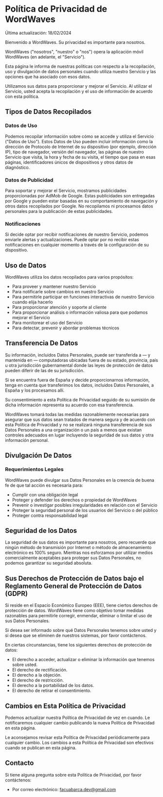 # Política de Privacidad de WordWaves

Última actualización: 18/02/2024

Bienvenido a WordWaves. Su privacidad es importante para nosotros.

WordWaves ("nosotros", "nuestro" o "nos") opera la aplicación móvil WordWaves (en adelante, el "Servicio").

Esta página le informa de nuestras políticas con respecto a la recopilación, uso y divulgación de datos personales cuando utiliza nuestro Servicio y las opciones que ha asociado con esos datos.

Utilizamos sus datos para proporcionar y mejorar el Servicio. Al utilizar el Servicio, usted acepta la recopilación y el uso de información de acuerdo con esta política.

## Tipos de Datos Recopilados

### Datos de Uso

Podemos recopilar información sobre cómo se accede y utiliza el Servicio ("Datos de Uso"). Estos Datos de Uso pueden incluir información como la dirección de Protocolo de Internet de su dispositivo (por ejemplo, dirección IP), tipo de navegador, versión del navegador, las páginas de nuestro Servicio que visita, la hora y fecha de su visita, el tiempo que pasa en esas páginas, identificadores únicos de dispositivos y otros datos de diagnóstico.

### Datos de Publicidad

Para soportar y mejorar el Servicio, mostramos publicidades proporcionadas por AdMob de Google. Estas publicidades son entregadas por Google y pueden estar basadas en su comportamiento de navegación y otros datos recopilados por Google. No recopilamos ni procesamos datos personales para la publicación de estas publicidades.

### Notificaciones

Si decide optar por recibir notificaciones de nuestro Servicio, podemos enviarle alertas y actualizaciones. Puede optar por no recibir estas notificaciones en cualquier momento a través de la configuración de su dispositivo.

## Uso de Datos

WordWaves utiliza los datos recopilados para varios propósitos:

- Para proveer y mantener nuestro Servicio
- Para notificarle sobre cambios en nuestro Servicio
- Para permitirle participar en funciones interactivas de nuestro Servicio cuando elija hacerlo
- Para proporcionar atención y soporte al cliente
- Para proporcionar análisis o información valiosa para que podamos mejorar el Servicio
- Para monitorear el uso del Servicio
- Para detectar, prevenir y abordar problemas técnicos

## Transferencia De Datos

Su información, incluidos Datos Personales, puede ser transferida a — y mantenida en — computadoras ubicadas fuera de su estado, provincia, país u otra jurisdicción gubernamental donde las leyes de protección de datos pueden diferir de las de su jurisdicción.

Si se encuentra fuera de España y decide proporcionarnos información, tenga en cuenta que transferimos los datos, incluidos Datos Personales, a España y los procesamos allí.

Su consentimiento a esta Política de Privacidad seguido de su sumisión de dicha información representa su acuerdo con esa transferencia.

WordWaves tomará todas las medidas razonablemente necesarias para asegurar que sus datos sean tratados de manera segura y de acuerdo con esta Política de Privacidad y no se realizará ninguna transferencia de sus Datos Personales a una organización o un país a menos que existan controles adecuados en lugar incluyendo la seguridad de sus datos y otra información personal.

## Divulgación De Datos

### Requerimientos Legales

WordWaves puede divulgar sus Datos Personales en la creencia de buena fe de que tal acción es necesaria para:

- Cumplir con una obligación legal
- Proteger y defender los derechos o propiedad de WordWaves
- Prevenir o investigar posibles irregularidades en relación con el Servicio
- Proteger la seguridad personal de los usuarios del Servicio o del público
- Proteger contra responsabilidad legal

## Seguridad de los Datos

La seguridad de sus datos es importante para nosotros, pero recuerde que ningún método de transmisión por Internet o método de almacenamiento electrónico es 100% seguro. Mientras nos esforzamos por utilizar medios comercialmente aceptables para proteger sus Datos Personales, no podemos garantizar su seguridad absoluta.

## Sus Derechos de Protección de Datos bajo el Reglamento General de Protección de Datos (GDPR)

Si reside en el Espacio Económico Europeo (EEE), tiene ciertos derechos de protección de datos. WordWaves tiene como objetivo tomar medidas razonables para permitirle corregir, enmendar, eliminar o limitar el uso de sus Datos Personales.

Si desea ser informado sobre qué Datos Personales tenemos sobre usted y si desea que se eliminen de nuestros sistemas, por favor contáctenos.

En ciertas circunstancias, tiene los siguientes derechos de protección de datos:

- El derecho a acceder, actualizar o eliminar la información que tenemos sobre usted.
- El derecho de rectificación.
- El derecho a la objeción.
- El derecho de restricción.
- El derecho a la portabilidad de los datos.
- El derecho de retirar el consentimiento.

## Cambios en Esta Política de Privacidad

Podemos actualizar nuestra Política de Privacidad de vez en cuando. Le notificaremos cualquier cambio publicando la nueva Política de Privacidad en esta página.

Le aconsejamos revisar esta Política de Privacidad periódicamente para cualquier cambio. Los cambios a esta Política de Privacidad son efectivos cuando se publican en esta página.

## Contacto

Si tiene alguna pregunta sobre esta Política de Privacidad, por favor contáctenos:

- Por correo electrónico: facuabarca.dev@gmail.com
